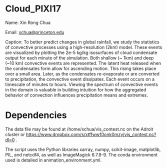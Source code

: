 # Cloud_PIXI17

Name: Xin Rong Chua

Email: xchua@princeton.edu

Caption: To better predict changes in global rainfall, we study the statistics of convective processes using a high-resolution (2km) model. These events are visualized by plotting the 2e-5 kg/kg isosurfaces of cloud condensate output for each minute of the simulation. Both shallow (~ 1km) and deep (~10 km) convective events are represented. The latent heat released when the condensates form allow for ascending motion. This rising takes place over a small area. Later, as the condensates re-evaporate or are converted to precipitation, the convective event dissipates. Each event occurs on a timescale of minutes to hours. Viewing the spectrum of convective events in the domain is valuable in building intuition for how the aggregated behavior of convection influences precipitation means and extremes.



Dependencies
============
The data file may be found at /home/xchua/vis_contest.nc on the Adroit cluster or
https://www.dropbox.com/s/xtffww10onk0mzy/vis_contest.nc?dl=0 . 

The script uses the Python libraries xarray, numpy, scikit-image, matplotlib, PIL, and netcdf4, as well as ImageMagick 6.7.8-9. The conda environment used is detailed in animation_environment.yml. 
